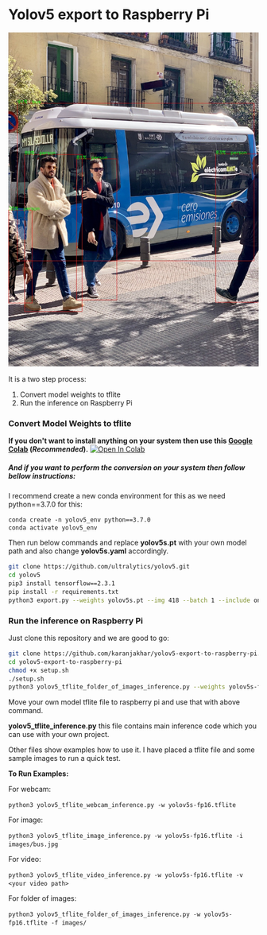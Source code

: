 # Yolov5 export to Raspberry Pi

![img](images/busyolov5_output.jpg)

It is a two step process:

1. Convert model weights to tflite
2. Run the inference on Raspberry Pi



### Convert Model Weights to tflite



**If you don't want to install anything on your system then use this [Google Colab](https://colab.research.google.com/drive/1oZN9azdFyrlbzeVcGaqdddJ_YVatVTJJ?usp=sharing) (*Recommended*).**  [![Open In Colab](https://colab.research.google.com/assets/colab-badge.svg)](https://colab.research.google.com/drive/1oZN9azdFyrlbzeVcGaqdddJ_YVatVTJJ?usp=sharing)



##### And if you want to perform the conversion on your system then follow bellow instructions:

I recommend create a new conda environment for this as we need python==3.7.0 for this: 

```
conda create -n yolov5_env python==3.7.0
conda activate yolov5_env
```

Then run below commands and replace **yolov5s.pt** with your own model path and also change **yolov5s.yaml** accordingly. 

```bash
git clone https://github.com/ultralytics/yolov5.git
cd yolov5
pip3 install tensorflow==2.3.1
pip install -r requirements.txt
python3 export.py --weights yolov5s.pt --img 418 --batch 1 --include onnx tflite
```



### Run the inference on Raspberry Pi

Just clone this repository and we are good to go:

```bash
git clone https://github.com/karanjakhar/yolov5-export-to-raspberry-pi.git
cd yolov5-export-to-raspberry-pi
chmod +x setup.sh
./setup.sh
python3 yolov5_tflite_folder_of_images_inference.py --weights yolov5s-fp16.tflite --folder_path images/ 
```

Move your own model tflite file to raspberry pi and use that with above command. 



**yolov5_tflite_inference.py**   this file contains main inference code which you can use with your own project. 

Other files show examples how to use it. I have placed a tflite file and some sample images to run a quick test. 





**To Run Examples:** 

For webcam:

`python3 yolov5_tflite_webcam_inference.py -w yolov5s-fp16.tflite  `

For image:

`python3 yolov5_tflite_image_inference.py -w yolov5s-fp16.tflite -i images/bus.jpg`

For video:

`python3 yolov5_tflite_video_inference.py -w yolov5s-fp16.tflite -v <your video path>`

For folder of images:

`python3 yolov5_tflite_folder_of_images_inference.py -w yolov5s-fp16.tflite -f images/`

